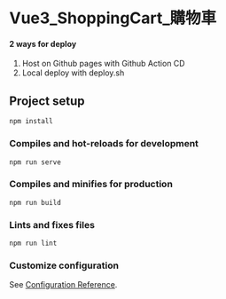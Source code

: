 # Vue3_ShoppingCart_購物車

#### 2 ways for deploy
1. Host on Github pages with Github Action CD
2. Local deploy with deploy.sh


## Project setup
```
npm install
```
### Compiles and hot-reloads for development
```
npm run serve
```

### Compiles and minifies for production
```
npm run build
```

### Lints and fixes files
```
npm run lint
```

### Customize configuration
See [Configuration Reference](https://cli.vuejs.org/config/).

